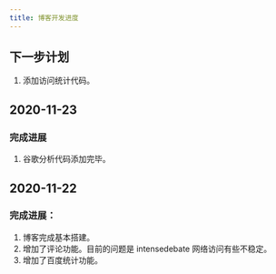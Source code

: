 ```yaml
---
title: 博客开发进度
---
```

## 下一步计划
1. 添加访问统计代码。

## 2020-11-23
### 完成进展
1. 谷歌分析代码添加完毕。

## 2020-11-22
### 完成进展：
1. 博客完成基本搭建。
2. 增加了评论功能。目前的问题是 intensedebate 网络访问有些不稳定。
3. 增加了百度统计功能。